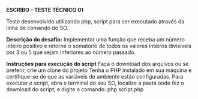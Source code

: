 **ESCRIBO – TESTE TÉCNICO 01**

Teste desenvolvido utilizando php, script para ser executado através da linha de comando do SO.

**Descrição do desafio:**
Implementar uma função que receba um número inteiro positivo e retorne o somatório de todos os valores inteiros divisíveis por 3 ou 5 que sejam inferiores ao número passado.

**Instruções para execução do script**
Faça o download dos arquivos ou se preferir, crie um clone do projeto
Tenha o PHP instalado em sua máquina e certifique-se de que as variáveis de ambiente estão configuradas.
Para executar o script, abra o terminal do seu SO, localize a pasta onde fez o download do script, e digite o comando: php  script.php

